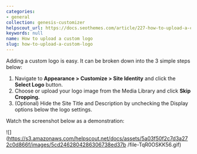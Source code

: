```yaml
---
categories:
- general
collection: genesis-customizer
helpscout_url: https://docs.seothemes.com/article/227-how-to-upload-a-custom-logo
keywords: null
name: How to upload a custom logo
slug: how-to-upload-a-custom-logo
---
```

Adding a custom logo is easy. It can be broken down into the 3 simple steps
below:

  1. Navigate to **Appearance > Customize > Site Identity** and click the **Select Logo** button.  
  2. Choose or upload your logo image from the Media Library and click **Skip Cropping.**
  3. (Optional) Hide the Site Title and Description by unchecking the Display options below the logo settings.

Watch the screenshot below as a demonstration:

![](https://s3.amazonaws.com/helpscout.net/docs/assets/5a03f50f2c7d3a272c0d866f/images/5cd2462804286306738ed37b
/file-TqR0OSKK56.gif)

